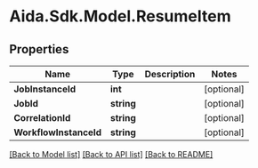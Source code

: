 # Aida.Sdk.Model.ResumeItem

## Properties

Name | Type | Description | Notes
------------ | ------------- | ------------- | -------------
**JobInstanceId** | **int** |  | [optional] 
**JobId** | **string** |  | [optional] 
**CorrelationId** | **string** |  | [optional] 
**WorkflowInstanceId** | **string** |  | [optional] 

[[Back to Model list]](../README.md#documentation-for-models) [[Back to API list]](../README.md#documentation-for-api-endpoints) [[Back to README]](../README.md)

